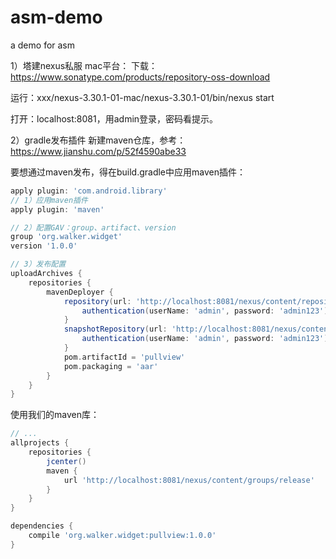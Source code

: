# asm-demo
a demo for asm


1）塔建nexus私服
mac平台：
下载：https://www.sonatype.com/products/repository-oss-download

运行：xxx/nexus-3.30.1-01-mac/nexus-3.30.1-01/bin/nexus start

打开：localhost:8081，用admin登录，密码看提示。

2）gradle发布插件
新建maven仓库，参考：https://www.jianshu.com/p/52f4590abe33

要想通过maven发布，得在build.gradle中应用maven插件：

```groovy
apply plugin: 'com.android.library'
// 1）应用maven插件
apply plugin: 'maven'

// 2）配置GAV：group、artifact、version
group 'org.walker.widget'
version '1.0.0'

// 3）发布配置
uploadArchives {
    repositories {
        mavenDeployer {
            repository(url: 'http://localhost:8081/nexus/content/repository/release') {
                authentication(userName: 'admin', password: 'admin123')
            }
            snapshotRepository(url: 'http://localhost:8081/nexus/content/repositories/snapshots') {
                authentication(userName: 'admin', password: 'admin123')
            }
            pom.artifactId = 'pullview'
            pom.packaging = 'aar'
        }
    }
}
```

使用我们的maven库：
```groovy
// ...
allprojects {
    repositories {
        jcenter()
        maven {
            url 'http://localhost:8081/nexus/content/groups/release'
        }
    }
}

dependencies {
    compile 'org.walker.widget:pullview:1.0.0'
}
```

